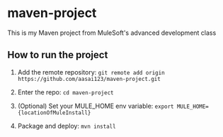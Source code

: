 # maven-project

This is my Maven project from MuleSoft's advanced development class

## How to run the project

1. Add the remote repository: `git remote add origin https://github.com/aasai123/maven-project.git`

1. Enter the repo: `cd maven-project`

1. (Optional) Set your MULE_HOME env variable: `export MULE_HOME={locationOfMuleInstall}`

1. Package and deploy: `mvn install`
